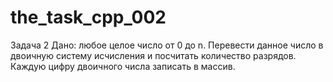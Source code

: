 # the_task_cpp_002
Задача 2 
Дано: любое целое число от 0 до n. Перевести данное число в двоичную систему исчисления и посчитать количество разрядов. Каждую цифру двоичного числа записать в массив.

